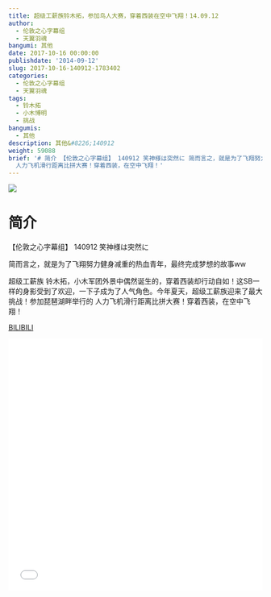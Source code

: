 ```yaml
---
title: 超级工薪族铃木拓，参加鸟人大赛，穿着西装在空中飞翔！14.09.12
author:
  - 伦敦之心字幕组
  - 天翼羽魂
bangumi: 其他
date: 2017-10-16 00:00:00
publishdate: '2014-09-12'
slug: 2017-10-16-140912-1783402
categories:
  - 伦敦之心字幕组
  - 天翼羽魂
tags:
  - 铃木拓
  - 小木博明
  - 挑战
bangumis:
  - 其他
description: 其他&#8226;140912
weight: 59088
brief: '# 简介 【伦敦之心字幕组】 140912 笑神様は突然に 简而言之，就是为了飞翔努力健身减重的热血青年，最终完成梦想的故事ww 超级工薪族 铃木拓，小木军团外景中偶然诞生的，穿着西装却行动自如！这SB一样的身影受到了欢迎，一下子成为了人气角色。今年夏天，超级工薪族迎来了最大挑战！参加琵琶湖畔举行的
  人力飞机滑行距离比拼大赛！穿着西装，在空中飞翔！'
---
```


![](https://i.imgur.com/IUxLQgZ.jpg)

# 简介  
【伦敦之心字幕组】 140912 笑神様は突然に


简而言之，就是为了飞翔努力健身减重的热血青年，最终完成梦想的故事ww


超级工薪族 铃木拓，小木军团外景中偶然诞生的，穿着西装却行动自如！这SB一样的身影受到了欢迎，一下子成为了人气角色。今年夏天，超级工薪族迎来了最大挑战！参加琵琶湖畔举行的 人力飞机滑行距离比拼大赛！穿着西装，在空中飞翔！

  [BILIBILI](https://www.bilibili.com/video/av1783402/)


<div class="vcontainer">  <iframe class='video' src="//www.bilibili.com/blackboard/player.html?aid=1783402" width="100%" height="500" frameborder="0" allowfullscreen="allowfullscreen"></iframe></div>
